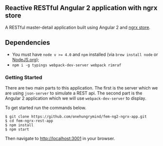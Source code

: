 ## Reactive RESTful Angular 2 application with ngrx store

A RESTful master-detail application built using Angular 2 and [ngrx store](https://github.com/ngrx/store).

## Dependencies
- You must have `node v >= 4.0` and `npm` installed (via `brew install node` or [NodeJS.org](https://nodejs.org/en/));
- `npm i -g typings webpack-dev-server webpack rimraf`

### Getting Started

There are two main parts to this application. The first is the server which we are using `json-server` to simulate a REST api. The second part is the Angular 2 application which we will use `webpack-dev-server` to display.  

To get started run the commands below.

```
$ git clone https://github.com/onehungrymind/fem-ng2-ngrx-app.git
$ cd fem-ngrx-rest-app
$ npm install
$ npm start
```

Then navigate to [http://localhost:3001](http://localhost:3001) in your browser.
